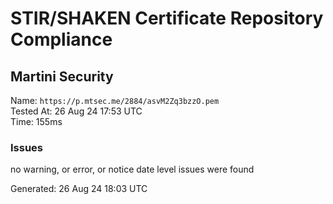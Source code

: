 # STIR/SHAKEN Certificate Repository Compliance

## Martini Security

Name: `https://p.mtsec.me/2884/asvM2Zq3bzzO.pem`\
Tested At: 26 Aug 24 17:53 UTC\
Time: 155ms

### Issues

no warning, or error, or notice date level issues were found

Generated: 26 Aug 24 18:03 UTC